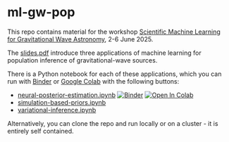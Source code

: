 # ml-gw-pop

This repo contains material for the workshop [Scientific Machine Learning for Gravitational Wave Astronomy](https://icerm.brown.edu/program/topical_workshop/tw-25-smlgwa), 2-6 June 2025.

The [slides.pdf](slides.pdf) introduce three applications of machine learning for population inference of gravitational-wave sources.

There is a Python notebook for each of these applications, which you can run with [Binder](https://mybinder.org/) or [Google Colab](https://colab.research.google.com/) with the following buttons:
- [neural-posterior-estimation.ipynb](neural-posterior-estimation.ipynb)
  [![Binder](https://mybinder.org/badge_logo.svg)](https://mybinder.org/v2/gh/mdmould/ml-gw-pop/HEAD)
  [![Open In Colab](https://colab.research.google.com/assets/colab-badge.svg)](https://colab.research.google.com/github/mdmould/ml-gw-pop/blob/main/neural-posterior-estimation.ipynb)
- [simulation-based-priors.ipynb](simulation-based-priors.ipynb)
- [variational-inference.ipynb](variational-inference.ipynb)

Alternatively, you can clone the repo and run locally or on a cluster - it is entirely self contained.
